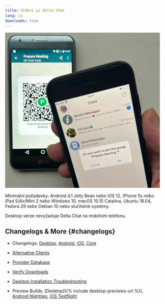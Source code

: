 ```yaml
---
title: Stáhni si Delta Chat
lang: cs
downloads: true
---
```


![An iOS user scanning a QR code on someone else's phone.](../assets/blog/2023-11-qr-scan.jpg)

Minimální požadavky:
Android 4.1 Jelly Bean
nebo iOS 12, iPhone 5s nebo iPad 5/Air/Mini 2
nebo Windows 10, macOS 10.15 Catalina, Ubuntu 18.04, Fedora 29 nebo Debian 10
nebo slučitelné systémy.

Desktop verze nevyžaduje Delta Chat na mobilním telefonu.


## Changelogs & More {#changelogs}

- Changelogs: [Desktop](https://github.com/deltachat/deltachat-desktop/blob/master/CHANGELOG.md),
  [Android](https://deltachat.github.io/deltachat-android/CHANGELOG#delta-chat-android-changelog),
  [iOS](https://deltachat.github.io/deltachat-ios/CHANGELOG#delta-chat-ios-changelog),
  [Core](https://github.com/deltachat/deltachat-core-rust/blob/master/CHANGELOG.md)

- [Alternative Clients](https://support.delta.chat/t/list-of-all-know-client-projects/3059)

- [Provider Database](https://providers.delta.chat/)

- [Verify Downloads](verify-downloads)

- [Desktop Installation Troubleshooting](https://github.com/deltachat/deltachat-desktop/blob/master/docs/TROUBLESHOOTING.md)

- Preview Builds: [Desktop]({% include desktop-previews-url %}),
  [Android Nightlies](https://download.delta.chat/android/nightly/),
  [iOS Testflight](https://testflight.apple.com/join/uEMc1NxS)
